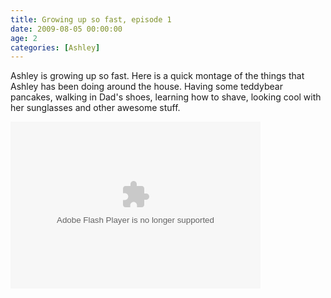 ```yaml
---
title: Growing up so fast, episode 1
date: 2009-08-05 00:00:00
age: 2
categories: [Ashley]
---
```

<p> Ashley is growing up so fast. Here is a quick montage of the things that Ashley has been doing around the house. Having some teddybear pancakes, walking in Dad's shoes, learning how to shave, looking cool with her sunglasses and other awesome stuff.</p>
<p> <embed width="400" height="267" pluginspage="http://www.macromedia.com/go/getflashplayer" flashvars="host=picasaweb.google.com&amp;hl=en_US&amp;feat=flashalbum&amp;RGB=0x000000&amp;feed=http%3A%2F%2Fpicasaweb.google.com%2Fdata%2Ffeed%2Fapi%2Fuser%2Fwyseguys%2Falbumid%2F5366698600356781617%3Falt%3Drss%26kind%3Dphoto%26authkey%3DGv1sRgCLefi8jc4oG_ZA%26hl%3Den_US" src="http://picasaweb.google.com/s/c/bin/slideshow.swf" type="application/x-shockwave-flash" /> </p>
